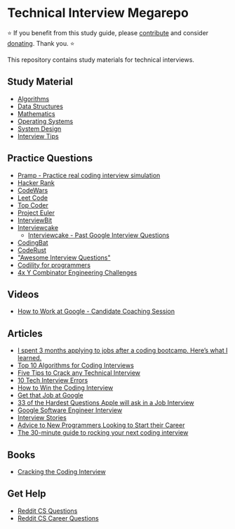 # Technical Interview Megarepo
:star: If you benefit from this study guide, please [contribute](https://github.com/jdsutton/Technical-Interview-Megarepo/blob/master/CONTRIBUTING.md) and consider [donating](https://github.com/jdsutton/Technical-Interview-Megarepo/blob/master/DONATE.md). Thank you. :star:

This repository contains study materials for technical interviews.

## Study Material
* [Algorithms](https://github.com/jdsutton/Technical-Interview-Megarepo/tree/master/Algorithms)
* [Data Structures](https://github.com/jdsutton/Technical-Interview-Megarepo/tree/master/Data%20Structures)
* [Mathematics](https://github.com/jdsutton/Technical-Interview-Megarepo/tree/master/Mathematics)
* [Operating Systems](https://github.com/jdsutton/Technical-Interview-Megarepo/tree/master/Operating%20Systems)
* [System Design](https://github.com/jdsutton/Technical-Interview-Megarepo/tree/master/System%20Design)
* [Interview Tips](https://github.com/jdsutton/Technical-Interview-Megarepo/tree/master/Advice)

## Practice Questions
* [Pramp - Practice real coding interview simulation](https://www.pramp.com/ref/gt6)
* [Hacker Rank](https://www.hackerrank.com/)
* [CodeWars](http://www.codewars.com/)
* [Leet Code](https://leetcode.com/)
* [Top Coder](https://www.topcoder.com/my-dashboard/)
* [Project Euler](https://projecteuler.net/)
* [InterviewBit](https://www.interviewbit.com/)
* [Interviewcake](https://www.interviewcake.com/)
  * [Interviewcake - Past Google Interview Questions](https://www.interviewcake.com/google-interview-questions)
* [CodingBat](http://codingbat.com/java)
* [CodeRust](https://www.educative.io/collection/5642554087309312/5679846214598656)
* ["Awesome Interview Questions"](https://github.com/MaximAbramchuck/awesome-interview-questions)
* [Codility for programmers](https://codility.com/programmers/)
* [4x Y Combinator Engineering Challenges](https://www.insidesherpa.com/virtual-internships/prototype/oRMogWRHeewqHzA7u/College-students%3A-Learn-how-to-work-at-a-YC-startup-)

## Videos
* [How to Work at Google - Candidate Coaching Session](https://www.youtube.com/watch?v=oWbUtlUhwa8&feature=youtu.be)

## Articles
* [I spent 3 months applying to jobs after a coding bootcamp. Here’s what I learned.](https://medium.freecodecamp.com/5-key-learnings-from-the-post-bootcamp-job-search-9a07468d2331#.gv33jktqq)
* [Top 10 Algorithms for Coding Interviews](http://www.programcreek.com/2012/11/top-10-algorithms-for-coding-interview/)
* [Five Tips to Crack any Technical Interview](https://www.linkedin.com/pulse/20140709101232-15993456-five-tips-to-crack-any-technical-interview)
* [10 Tech Interview Errors](http://www.monster.com/career-advice/article/ten-tech-it-interview-errors)
* [How to Win the Coding Interview](https://blog.devmastery.com/how-to-win-the-coding-interview-71ae7102d685#.86ew7cfex)
* [Get that Job at Google](http://steve-yegge.blogspot.com/2008/03/get-that-job-at-google.html)
* [33 of the Hardest Questions Apple will ask in a Job Interview](http://www.businessinsider.com/the-hardest-apple-interview-questions-2016-4)
* [Google Software Engineer Interview](https://www.glassdoor.com/Interview/Google-Software-Engineer-Interview-Questions-EI_IE9079.0,6_KO7,24.htm#InterviewReview_1369302)
* [Interview Stories](http://intearview.com/)
* [Advice to New Programmers Looking to Start their Career](http://blog.tplus1.com/blog/2016/05/28/my-advice-to-new-programmers-looking-to-start-their-career/)
* [The 30-minute guide to rocking your next coding interview
](https://medium.freecodecamp.org/coding-interviews-for-dummies-5e048933b82b)

## Books
* [Cracking the Coding Interview](http://www.amazon.com/gp/product/098478280X/ref=as_li_tl?ie=UTF8&camp=1789&creative=390957&creativeASIN=098478280X&linkCode=as2&tag=htcatu-20&linkId=B6WXIEKJHEBBWJ7B)


## Get Help
* [Reddit CS Questions](https://www.reddit.com/r/CS_Questions)
* [Reddit CS Career Questions](https://www.reddit.com/r/cscareerquestions)
